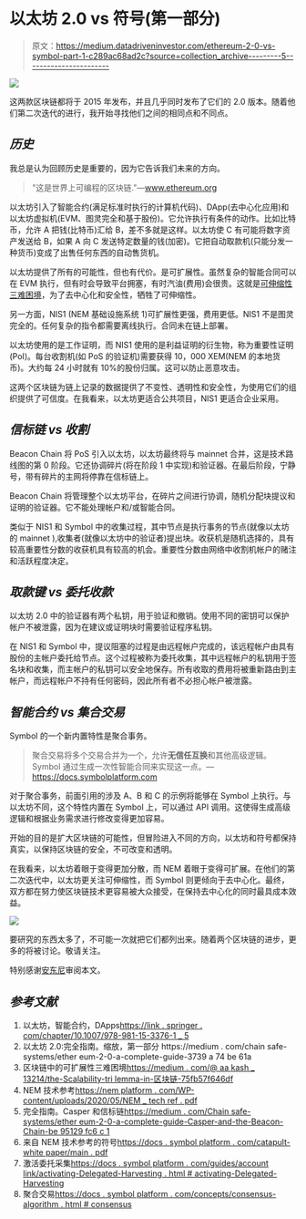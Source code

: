 # 以太坊 2.0 vs 符号(第一部分)

> 原文：<https://medium.datadriveninvestor.com/ethereum-2-0-vs-symbol-part-1-c289ac68ad2c?source=collection_archive---------5----------------------->

![](img/a866c552201150fa91cae5124e418e7f.png)

这两款区块链都将于 2015 年发布，并且几乎同时发布了它们的 2.0 版本。随着他们第二次迭代的进行，我开始寻找他们之间的相同点和不同点。

## ***历史***

我总是认为回顾历史是重要的，因为它告诉我们未来的方向。

> "这是世界上可编程的区块链."—www.ethereum.org

以太坊引入了智能合约(满足标准时执行的计算机代码)、DApp(去中心化应用)和以太坊虚拟机(EVM、图灵完全和基于股份)。它允许执行有条件的动作。比如比特币，允许 A 把钱(比特币)汇给 B，差不多就是这样。以太坊使 C 有可能将数字资产发送给 B，如果 A 向 C 发送特定数量的钱(加密)。它把自动取款机(只能分发一种货币)变成了出售任何东西的自动售货机。

以太坊提供了所有的可能性，但也有代价。是可扩展性。虽然复杂的智能合同可以在 EVM 执行，但有时会导致平台拥塞，有时汽油(费用)会很贵。这就是[可伸缩性三难困境](https://medium.com/@aakash_13214/the-scalability-trilemma-in-blockchain-75fb57f646df)，为了去中心化和安全性，牺牲了可伸缩性。

另一方面，NIS1 (NEM 基础设施系统 1)可扩展性更强，费用更低。NIS1 不是图灵完全的。任何复杂的指令都需要离线执行。合同未在链上部署。

以太坊使用的是工作证明，而 NIS1 使用的是利益证明的衍生物，称为重要性证明(PoI)。每台收割机(如 PoS 的验证机)需要获得 10，000 XEM(NEM 的本地货币)。大约每 24 小时就有 10%的股份归属。这可以防止恶意攻击。

这两个区块链为链上记录的数据提供了不变性、透明性和安全性，为使用它们的组织提供了可信度。在我看来，以太坊更适合公共项目，NIS1 更适合企业采用。

## ***信标链 vs 收割***

Beacon Chain 将 PoS 引入以太坊，以太坊最终将与 mainnet 合并，这是技术路线图的第 0 阶段。它还协调碎片(将在阶段 1 中实现)和验证器。在最后阶段，宁静号，带有碎片的主网将停靠在信标链上。

Beacon Chain 将管理整个以太坊平台，在碎片之间进行协调，随机分配块提议和证明的验证器。它不能处理帐户和/或智能合同。

类似于 NIS1 和 Symbol 中的收集过程，其中节点是执行事务的节点(就像以太坊的 mainnet ),收集者(就像以太坊中的验证者)提出块。收获机是随机选择的，具有较高重要性分数的收获机具有较高的机会。重要性分数由网络中收割机帐户的赌注和活跃程度决定。

## ***取款键 vs 委托收款***

以太坊 2.0 中的验证器有两个私钥，用于验证和撤销。使用不同的密钥可以保护帐户不被泄露，因为在建议或证明块时需要验证程序私钥。

在 NIS1 和 Symbol 中，提议阻塞的过程是由远程帐户完成的，该远程帐户由具有股份的主帐户委托给节点。这个过程被称为委托收集，其中远程帐户的私钥用于签名块和收集，而主帐户的私钥可以安全地保存。所有收取的费用将被重新路由到主帐户，而远程帐户不持有任何密码，因此所有者不必担心帐户被泄露。

## ***智能合约 vs 集合交易***

Symbol 的一个新内置特性是聚合事务。

> 聚合交易将多个交易合并为一个，允许**无信任互换**和其他高级逻辑。Symbol 通过生成一次性智能合同来实现这一点。—https://docs.symbolplatform.com

对于聚合事务，前面引用的涉及 A、B 和 C 的示例将能够在 Symbol 上执行。与以太坊不同，这个特性内置在 Symbol 上，可以通过 API 调用。这使得生成高级逻辑和根据业务需求进行修改变得更加容易。

开始的目的是扩大区块链的可能性，但冒险进入不同的方向，以太坊和符号都保持真实，以保持区块链的安全，不可改变和透明。

在我看来，以太坊着眼于变得更加分散，而 NEM 着眼于变得可扩展。在他们的第二次迭代中，以太坊更关注可伸缩性，而 Symbol 则更倾向于去中心化。最终，双方都在努力使区块链技术更容易被大众接受，在保持去中心化的同时最具成本效益。

![](img/00fbf460fa361803520456ba4fa3a5fe.png)

要研究的东西太多了，不可能一次就把它们都列出来。随着两个区块链的进步，更多的将被讨论。敬请关注。

特别感谢[安东尼](https://dev.to/anthonylaw)审阅本文。

## *参考文献*

1.  以太坊，智能合约，DApps[https://link . springer . com/chapter/10.1007/978-981-15-3376-1 _ 5](https://link.springer.com/chapter/10.1007/978-981-15-3376-1_5)
2.  以太坊 2.0:完全指南。缩放，第一部分 https://medium . com/chain safe-systems/ether eum-2-0-a-complete-guide-3739 a 74 be 61a
3.  区块链中的可扩展性三难困境[https://medium . com/@ aa kash _ 13214/the-Scalability-tri lemma-in-区块链-75fb57f646df](https://medium.com/@aakash_13214/the-scalability-trilemma-in-blockchain-75fb57f646df)
4.  NEM 技术参考[https://nem platform . com/WP-content/uploads/2020/05/NEM _ tech ref . pdf](https://nemplatform.com/wp-content/uploads/2020/05/NEM_techRef.pdf)
5.  完全指南。Casper 和信标链[https://medium . com/Chain safe-systems/ether eum-2-0-a-complete-guide-Casper-and-the-Beacon-Chain-be 95129 fc6 c 1](https://medium.com/chainsafe-systems/ethereum-2-0-a-complete-guide-casper-and-the-beacon-chain-be95129fc6c1)
6.  来自 NEM 技术参考的符号[https://docs . symbol platform . com/catapult-white paper/main . pdf](https://docs.symbolplatform.com/catapult-whitepaper/main.pdf)
7.  激活委托采集[https://docs . symbol platform . com/guides/account link/activating-Delegated-Harvesting . html # activating-Delegated-Harvesting](https://docs.symbolplatform.com/guides/accountlink/activating-delegated-harvesting.html#activating-delegated-harvesting)
8.  聚合交易[https://docs . symbol platform . com/concepts/consensus-algorithm . html # consensus](https://docs.symbolplatform.com/guides/aggregate/index.html)